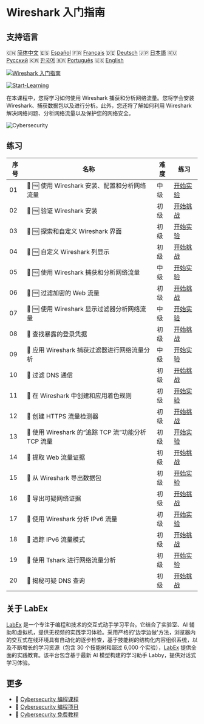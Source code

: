 # Wireshark 入门指南

## 支持语言

🇨🇳 [简体中文](README_zh.md) 🇪🇸 [Español](README_es.md) 🇫🇷 [Français](README_fr.md) 🇩🇪 [Deutsch](README_de.md) 🇯🇵 [日本語](README_ja.md) 🇷🇺 [Русский](README_ru.md) 🇰🇷 [한국어](README_ko.md) 🇧🇷 [Português](README_pt.md) 🇺🇸 [English](README.md) 

[![Wireshark 入门指南](https://cover-creator.labex.io/wireshark-for-beginners.png?lang=zh)](https://labex.io/zh/courses/wireshark-for-beginners)

[![Start-Learning](https://img.shields.io/badge/Start-Learning-whitesmoke?style=for-the-badge)](https://labex.io/zh/courses/wireshark-for-beginners)

在本课程中，您将学习如何使用 Wireshark 捕获和分析网络流量。您将学会安装 Wireshark、捕获数据包以及进行分析。此外，您还将了解如何利用 Wireshark 解决网络问题、分析网络流量以及保护您的网络安全。

![Cybersecurity](https://img.shields.io/badge/Cybersecurity-whitesmoke?style=for-the-badge&logo=cybersecurity)


## 练习

|   序号 | 名称                                                | 难度   | 练习                                                                                                                                                                         |
|--------|-----------------------------------------------------|--------|------------------------------------------------------------------------------------------------------------------------------------------------------------------------------|
|     01 | 🧩 🆓 使用 Wireshark 安装、配置和分析网络流量       | 中级   | <a target='_blank' href='https://labex.io/zh/labs/wireshark-install-configure-and-analyze-network-traffic-with-wireshark-415947?course=wireshark-for-beginners'>开始实验</a> |
|     02 | 🎯 🆓 验证 Wireshark 安装                           | 初级   | <a target='_blank' href='https://labex.io/zh/labs/wireshark-verify-wireshark-installation-548783?course=wireshark-for-beginners'>开始挑战</a>                                |
|     03 | 🧩 🆓 探索和自定义 Wireshark 界面                   | 初级   | <a target='_blank' href='https://labex.io/zh/labs/wireshark-explore-and-customize-wireshark-interface-415949?course=wireshark-for-beginners'>开始实验</a>                    |
|     04 | 🎯 🆓 自定义 Wireshark 列显示                       | 初级   | <a target='_blank' href='https://labex.io/zh/labs/wireshark-customize-wireshark-column-display-548785?course=wireshark-for-beginners'>开始挑战</a>                           |
|     05 | 🧩 🆓 使用 Wireshark 捕获和分析网络流量             | 中级   | <a target='_blank' href='https://labex.io/zh/labs/wireshark-capture-and-analyze-network-traffic-with-wireshark-415956?course=wireshark-for-beginners'>开始实验</a>           |
|     06 | 🎯 🆓 过滤加密的 Web 流量                           | 初级   | <a target='_blank' href='https://labex.io/zh/labs/wireshark-filter-encrypted-web-traffic-548806?course=wireshark-for-beginners'>开始挑战</a>                                 |
|     07 | 🧩 🆓 使用 Wireshark 显示过滤器分析网络流量         | 中级   | <a target='_blank' href='https://labex.io/zh/labs/wireshark-analyze-network-traffic-with-wireshark-display-filters-415944?course=wireshark-for-beginners'>开始实验</a>       |
|     08 | 🎯  查找暴露的登录凭据                              | 初级   | <a target='_blank' href='https://labex.io/zh/labs/wireshark-find-exposed-login-credentials-548820?course=wireshark-for-beginners'>开始挑战</a>                               |
|     09 | 🧩  应用 Wireshark 捕获过滤器进行网络流量分析       | 中级   | <a target='_blank' href='https://labex.io/zh/labs/wireshark-apply-wireshark-capture-filters-for-network-traffic-analysis-415940?course=wireshark-for-beginners'>开始实验</a> |
|     10 | 🎯  过滤 DNS 通信                                   | 初级   | <a target='_blank' href='https://labex.io/zh/labs/wireshark-filter-dns-communications-548826?course=wireshark-for-beginners'>开始挑战</a>                                    |
|     11 | 🧩  在 Wireshark 中创建和应用着色规则               | 初级   | <a target='_blank' href='https://labex.io/zh/labs/wireshark-create-and-apply-colorizing-rules-in-wireshark-415941?course=wireshark-for-beginners'>开始实验</a>               |
|     12 | 🎯  创建 HTTPS 流量检测器                           | 初级   | <a target='_blank' href='https://labex.io/zh/labs/wireshark-create-https-traffic-detector-548831?course=wireshark-for-beginners'>开始挑战</a>                                |
|     13 | 🧩  使用 Wireshark 的“追踪 TCP 流”功能分析 TCP 流量 | 初级   | <a target='_blank' href='https://labex.io/zh/labs/wireshark-analyze-tcp-traffic-with-wireshark-follow-tcp-stream-feature-415946?course=wireshark-for-beginners'>开始实验</a> |
|     14 | 🎯  提取 Web 流量证据                               | 初级   | <a target='_blank' href='https://labex.io/zh/labs/wireshark-extract-web-traffic-evidence-548842?course=wireshark-for-beginners'>开始挑战</a>                                 |
|     15 | 🧩  从 Wireshark 导出数据包                         | 初级   | <a target='_blank' href='https://labex.io/zh/labs/wireshark-export-packets-from-wireshark-415945?course=wireshark-for-beginners'>开始实验</a>                                |
|     16 | 🎯  导出可疑网络证据                                | 初级   | <a target='_blank' href='https://labex.io/zh/labs/wireshark-export-suspicious-network-evidence-548847?course=wireshark-for-beginners'>开始挑战</a>                           |
|     17 | 🧩  使用 Wireshark 分析 IPv6 流量                   | 初级   | <a target='_blank' href='https://labex.io/zh/labs/wireshark-analyze-ipv6-traffic-with-wireshark-415950?course=wireshark-for-beginners'>开始实验</a>                          |
|     18 | 🎯  追踪 IPv6 流量模式                              | 初级   | <a target='_blank' href='https://labex.io/zh/labs/wireshark-track-ipv6-traffic-patterns-548851?course=wireshark-for-beginners'>开始挑战</a>                                  |
|     19 | 🧩  使用 Tshark 进行网络流量分析                    | 初级   | <a target='_blank' href='https://labex.io/zh/labs/wireshark-use-tshark-for-network-traffic-analysis-415942?course=wireshark-for-beginners'>开始实验</a>                      |
|     20 | 🎯  揭秘可疑 DNS 查询                               | 初级   | <a target='_blank' href='https://labex.io/zh/labs/wireshark-uncover-suspicious-dns-queries-548854?course=wireshark-for-beginners'>开始挑战</a>                               |

## 关于 LabEx

[LabEx](https://labex.io) 是一个专注于编程和技术的交互式动手学习平台。它结合了实验室、AI 辅助和虚拟机，提供无视频的实践学习体验。采用严格的'边学边做'方法，浏览器内的交互式在线环境具有自动化的逐步检查，基于技能树的结构化内容组织系统，以及不断增长的学习资源（包含 30 个技能树和超过 6,000 个实验），[LabEx](https://labex.io) 提供全面的实践教育。该平台包含基于最新 AI 模型构建的学习助手 Labby，提供对话式学习体验。

## 更多

- 🔗 [Cybersecurity 编程课程](https://github.com/labex-labs/awesome-programming-courses)
- 🔗 [Cybersecurity 编程项目](https://github.com/labex-labs/awesome-programming-projects)
- 🔗 [Cybersecurity 免费教程](https://github.com/labex-labs/cybersecurity-free-tutorials)

